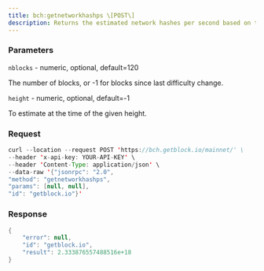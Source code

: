 ```yaml
---
title: bch:getnetworkhashps \[POST\]
description: Returns the estimated network hashes per second based on the last nblocks.Pass in \[blocks\] to override \# of blocks, -1 specifies since lastdifficulty change.Pass in \[height\] to estimate the network speed at the time when acertain block was found.
---
```


### Parameters


`nblocks` - numeric, optional, default=120

The number of blocks, or -1 for blocks since last difficulty change.

`height` - numeric, optional, default=-1

To estimate at the time of the given height.

### Request

``` java
curl --location --request POST 'https://bch.getblock.io/mainnet/' \
--header 'x-api-key: YOUR-API-KEY' \
--header 'Content-Type: application/json' \
--data-raw '{"jsonrpc": "2.0",
"method": "getnetworkhashps",
"params": [null, null],
"id": "getblock.io"}'
```

###  Response

``` java
{
    "error": null,
    "id": "getblock.io",
    "result": 2.333876557488516e+18
}
```

